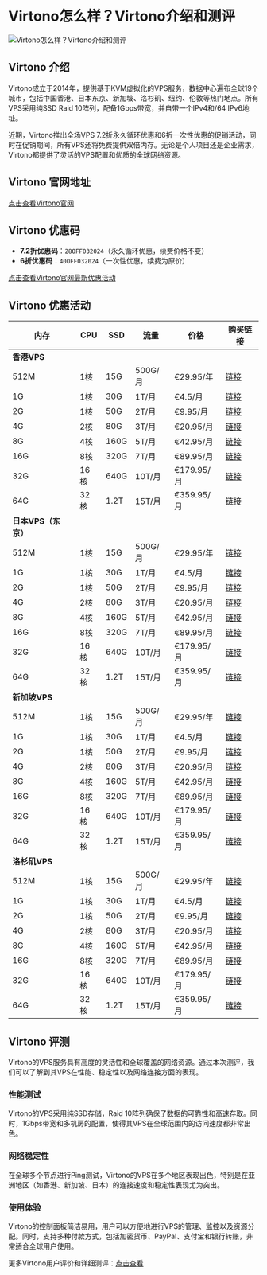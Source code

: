 # Virtono怎么样？Virtono介绍和测评

![Virtono怎么样？Virtono介绍和测评](https://github.com/user-attachments/assets/6c40f1a9-38ad-4bed-870f-3ff772973a22)

## Virtono 介绍

Virtono成立于2014年，提供基于KVM虚拟化的VPS服务，数据中心遍布全球19个城市，包括中国香港、日本东京、新加坡、洛杉矶、纽约、伦敦等热门地点。所有VPS采用纯SSD Raid 10阵列，配备1Gbps带宽，并自带一个IPv4和/64 IPv6地址。

近期，Virtono推出全场VPS 7.2折永久循环优惠和6折一次性优惠的促销活动，同时在促销期间，所有VPS还将免费提供双倍内存。无论是个人项目还是企业需求，Virtono都提供了灵活的VPS配置和优质的全球网络资源。

## Virtono 官网地址

[点击查看Virtono官网](https://www.virtono.com/aff.php?aff=925)

## Virtono 优惠码

- **7.2折优惠码**：`28OFF032024`（永久循环优惠，续费价格不变）
- **6折优惠码**：`40OFF032024`（一次性优惠，续费为原价）

[点击查看Virtono官网最新优惠活动](https://www.virtono.com/aff.php?aff=925)

## Virtono 优惠活动

| 内存  | CPU  | SSD  | 流量  | 价格     | 购买链接                                                                                          |
|-------|------|------|-------|----------|---------------------------------------------------------------------------------------------------|
| **香港VPS**                                                                                           |
| 512M  | 1核  | 15G  | 500G/月 | €29.95/年 | [链接](https://www.virtono.com/aff.php?aff=925&pid=625)                                            |
| 1G    | 1核  | 30G  | 1T/月  | €4.5/月  | [链接](https://www.virtono.com/aff.php?aff=925&pid=626)                                            |
| 2G    | 1核  | 50G  | 2T/月  | €9.95/月 | [链接](https://www.virtono.com/aff.php?aff=925&pid=627)                                            |
| 4G    | 2核  | 80G  | 3T/月  | €20.95/月 | [链接](https://www.virtono.com/aff.php?aff=925&pid=628)                                            |
| 8G    | 4核  | 160G | 5T/月  | €42.95/月 | [链接](https://www.virtono.com/aff.php?aff=925&pid=629)                                            |
| 16G   | 8核  | 320G | 7T/月  | €89.95/月 | [链接](https://www.virtono.com/aff.php?aff=925&pid=630)                                            |
| 32G   | 16核 | 640G | 10T/月 | €179.95/月 | [链接](https://www.virtono.com/aff.php?aff=925&pid=631)                                            |
| 64G   | 32核 | 1.2T | 15T/月 | €359.95/月 | [链接](https://www.virtono.com/aff.php?aff=925&pid=632)                                            |
| **日本VPS（东京）**                                                                                    |
| 512M  | 1核  | 15G  | 500G/月 | €29.95/年 | [链接](https://www.virtono.com/aff.php?aff=925&pid=663)                                            |
| 1G    | 1核  | 30G  | 1T/月  | €4.5/月  | [链接](https://www.virtono.com/aff.php?aff=925&pid=664)                                            |
| 2G    | 1核  | 50G  | 2T/月  | €9.95/月 | [链接](https://www.virtono.com/aff.php?aff=925&pid=665)                                            |
| 4G    | 2核  | 80G  | 3T/月  | €20.95/月 | [链接](https://www.virtono.com/aff.php?aff=925&pid=666)                                            |
| 8G    | 4核  | 160G | 5T/月  | €42.95/月 | [链接](https://www.virtono.com/aff.php?aff=925&pid=667)                                            |
| 16G   | 8核  | 320G | 7T/月  | €89.95/月 | [链接](https://www.virtono.com/aff.php?aff=925&pid=668)                                            |
| 32G   | 16核 | 640G | 10T/月 | €179.95/月 | [链接](https://www.virtono.com/aff.php?aff=925&pid=669)                                            |
| 64G   | 32核 | 1.2T | 15T/月 | €359.95/月 | [链接](https://www.virtono.com/aff.php?aff=925&pid=670)                                            |
| **新加坡VPS**                                                                                         |
| 512M  | 1核  | 15G  | 500G/月 | €29.95/年 | [链接](https://www.virtono.com/aff.php?aff=925&pid=689)                                            |
| 1G    | 1核  | 30G  | 1T/月  | €4.5/月  | [链接](https://www.virtono.com/aff.php?aff=925&pid=690)                                            |
| 2G    | 1核  | 50G  | 2T/月  | €9.95/月 | [链接](https://www.virtono.com/aff.php?aff=925&pid=691)                                            |
| 4G    | 2核  | 80G  | 3T/月  | €20.95/月 | [链接](https://www.virtono.com/aff.php?aff=925&pid=692)                                            |
| 8G    | 4核  | 160G | 5T/月  | €42.95/月 | [链接](https://www.virtono.com/aff.php?aff=925&pid=693)                                            |
| 16G   | 8核  | 320G | 7T/月  | €89.95/月 | [链接](https://www.virtono.com/aff.php?aff=925&pid=694)                                            |
| 32G   | 16核 | 640G | 10T/月 | €179.95/月 | [链接](https://www.virtono.com/aff.php?aff=925&pid=695)                                            |
| 64G   | 32核 | 1.2T | 15T/月 | €359.95/月 | [链接](https://www.virtono.com/aff.php?aff=925&pid=702)                                            |
| **洛杉矶VPS**                                                                                         |
| 512M  | 1核  | 15G  | 500G/月 | €29.95/年 | [链接](https://www.virtono.com/aff.php?aff=925&pid=894)                                            |
| 1G    | 1核  | 30G  | 1T/月  | €4.5/月  | [链接](https://www.virtono.com/aff.php?aff=925&pid=897)                                            |
| 2G    | 1核  | 50G  | 2T/月  | €9.95/月 | [链接](https://www.virtono.com/aff.php?aff=925&pid=960)                                            |
| 4G    | 2核  | 80G  | 3T/月  | €20.95/月 | [链接](https://www.virtono.com/aff.php?aff=925&pid=961)                                            |
| 8G    | 4核  | 160G | 5T/月  | €42.95/月 | [链接](https://www.virtono.com/aff.php?aff=925&pid=962)                                            |
| 16G   | 8核  | 320G | 7T/月  | €89.95/月 | [链接](https://www.virtono.com/aff.php?aff=925&pid=964)                                            |
| 32G   | 16核 | 640G | 10T/月 | €179.95/月 | [链接](https://www.virtono.com/aff.php?aff=925&pid=966)                                            |
| 64G   | 32核 | 1.2T | 15T/月 | €359.95/月 | [链接](https://www.virtono.com/aff.php?aff=925&pid=968)                                            |

## Virtono 评测

Virtono的VPS服务具有高度的灵活性和全球覆盖的网络资源。通过本次测评，我们可以了解到其VPS在性能、稳定性以及网络连接方面的表现。

### 性能测试

Virtono的VPS采用纯SSD存储，Raid 10阵列确保了数据的可靠性和高速存取。同时，1Gbps带宽和多机房的配置，使得其VPS在全球范围内的访问速度都非常出色。

### 网络稳定性

在全球多个节点进行Ping测试，Virtono的VPS在多个地区表现出色，特别是在亚洲地区（如香港、新加坡、日本）的连接速度和稳定性表现尤为突出。

### 使用体验

Virtono的控制面板简洁易用，用户可以方便地进行VPS的管理、监控以及资源分配。同时，支持多种付款方式，包括加密货币、PayPal、支付宝和银行转账，非常适合全球用户使用。

更多Virtono用户评价和详细测评：[点击查看](https://www.virtono.com/aff.php?aff=925)
